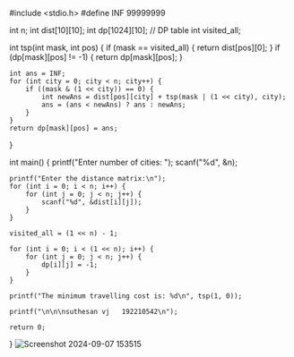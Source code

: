 #include <stdio.h>
#define INF 99999999

int n;
int dist[10][10];
int dp[1024][10];  // DP table
int visited_all;

int tsp(int mask, int pos) {
    if (mask == visited_all) {
        return dist[pos][0];
    }
    if (dp[mask][pos] != -1) {
        return dp[mask][pos];
    }
    
    int ans = INF;
    for (int city = 0; city < n; city++) {
        if ((mask & (1 << city)) == 0) {
            int newAns = dist[pos][city] + tsp(mask | (1 << city), city);
            ans = (ans < newAns) ? ans : newAns;
        }
    }
    return dp[mask][pos] = ans;
}

int main() {
    printf("Enter number of cities: ");
    scanf("%d", &n);
    
    printf("Enter the distance matrix:\n");
    for (int i = 0; i < n; i++) {
        for (int j = 0; j < n; j++) {
            scanf("%d", &dist[i][j]);
        }
    }

    visited_all = (1 << n) - 1;

    for (int i = 0; i < (1 << n); i++) {
        for (int j = 0; j < n; j++) {
            dp[i][j] = -1;
        }
    }

    printf("The minimum travelling cost is: %d\n", tsp(1, 0));

    printf("\n\n\nsuthesan vj   192210542\n");

    return 0;
}
![Screenshot 2024-09-07 153515](https://github.com/user-attachments/assets/6ca7e369-d1e6-45d4-94eb-8b6c36c75170)
